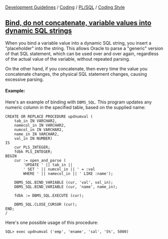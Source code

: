 [Development Guidelines](../../../../README.md) / [Coding](../../../../README.md#coding) / [PL/SQL](../../../../README.md#coding_pl_sql) / [Coding Style](../../../../doc/coding/pl_sql/coding_style.md)

## [Bind, do not concatenate, variable values into dynamic SQL strings](../../../../doc/coding/pl_sql/coding_style.md#BindVariableValues)

When you bind a variable value into a dynamic SQL string, you insert a "placeholder" into the string. This allows Oracle to parse a "generic" version of that SQL statement, which can be used over and over again, regardless of the actual value of the variable, without repeated parsing.

On the other hand, if you concatenate, then every time the value you concatenate changes, the physical SQL statement changes, causing excessive parsing.

#### Example:

Here's an example of binding with `DBMS_SQL`. This program updates any numeric column in the specified table, based on the supplied name:

```PLSQL
CREATE OR REPLACE PROCEDURE updnumval (
    tab_in IN VARCHAR2,
    namecol_in IN VARCHAR2,
    numcol_in IN VARCHAR2,
    name_in IN VARCHAR2,
    val_in IN NUMBER)
IS
    cur PLS_INTEGER;
    fdbk PLS_INTEGER;
BEGIN
    cur := open_and_parse (
        'UPDATE ' || tab_in ||
        ' SET ' || numcol_in || ' = :val
        WHERE ' || namecol_in || ' LIKE :name');

    DBMS_SQL.BIND_VARIABLE (cur, 'val', val_in);
    DBMS_SQL.BIND_VARIABLE (cur, 'name', name_in);

    fdbk := DBMS_SQL.EXECUTE (cur);

    DBMS_SQL.CLOSE_CURSOR (cur);
END;
/
```

Here's one possible usage of this procedure:

```PLSQL
SQL> exec updnumval ('emp', 'ename', 'sal', 'S%', 5000)
```

